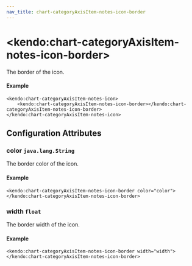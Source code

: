 ```yaml
---
nav_title: chart-categoryAxisItem-notes-icon-border
---
```


# \<kendo:chart-categoryAxisItem-notes-icon-border\>

The border of the icon.

#### Example
    <kendo:chart-categoryAxisItem-notes-icon>
        <kendo:chart-categoryAxisItem-notes-icon-border></kendo:chart-categoryAxisItem-notes-icon-border>
    </kendo:chart-categoryAxisItem-notes-icon>

## Configuration Attributes

### color `java.lang.String`

The border color of the icon.

#### Example
    <kendo:chart-categoryAxisItem-notes-icon-border color="color">
    </kendo:chart-categoryAxisItem-notes-icon-border>

### width `float`

The border width of the icon.

#### Example
    <kendo:chart-categoryAxisItem-notes-icon-border width="width">
    </kendo:chart-categoryAxisItem-notes-icon-border>

